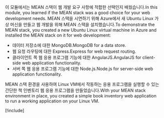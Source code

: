 <span data-ttu-id="f8ebf-101">이 모듈에서는 MEAN 스택이 웹 개발 요구 사항에 적합한 선택인지 배웠습니다.</span><span class="sxs-lookup"><span data-stu-id="f8ebf-101">In this module, you learned if the MEAN stack was a good choice for your web development needs.</span></span> <span data-ttu-id="f8ebf-102">MEAN 스택을 시연하기 위해 Azure에서 새 Ubuntu Linux 가상 머신을 만들고 웹 개발을 위해 MEAN 스택을 설치했습니다.</span><span class="sxs-lookup"><span data-stu-id="f8ebf-102">To demonstrate the MEAN stack, you created a new Ubuntu Linux virtual machine in Azure and installed the MEAN stack on it for web development:</span></span>

- <span data-ttu-id="f8ebf-103">데이터 저장소에 대한 MongoDB.</span><span class="sxs-lookup"><span data-stu-id="f8ebf-103">MongoDB for a data store.</span></span>
- <span data-ttu-id="f8ebf-104">웹 요청 라우팅에 대한 Express.</span><span class="sxs-lookup"><span data-stu-id="f8ebf-104">Express for web request routing.</span></span>
- <span data-ttu-id="f8ebf-105">클라이언트 쪽 웹 응용 프로그램 기능에 대한 AngularJS.</span><span class="sxs-lookup"><span data-stu-id="f8ebf-105">AngularJS for client-side web application functionality.</span></span>
- <span data-ttu-id="f8ebf-106">서버 쪽 웹 응용 프로그램 기능에 대한 Node.js.</span><span class="sxs-lookup"><span data-stu-id="f8ebf-106">Node.js for server-side web application functionality.</span></span>

<span data-ttu-id="f8ebf-107">MEAN 스택 환경을 사용하여 Linux VM에서 작동하는 응용 프로그램을 실행할 수 있는 간단한 책 인벤토리 웹 응용 프로그램을 만들었습니다.</span><span class="sxs-lookup"><span data-stu-id="f8ebf-107">With your MEAN stack environment in place, you created a simple book inventory web application to run a working application on your Linux VM.</span></span>

[!include[](../../../includes/azure-sandbox-cleanup.md)]